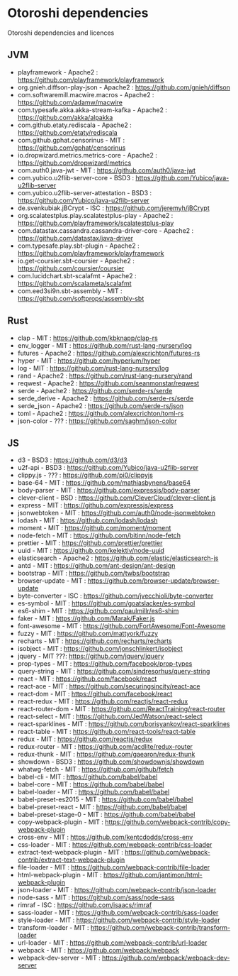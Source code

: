 # Otoroshi dependencies

Otoroshi dependencies and licences

## JVM

* playframework - Apache2 : https://github.com/playframework/playframework
* org.gnieh.diffson-play-json - Apache2 : https://github.com/gnieh/diffson     
* com.softwaremill.macwire.macros - Apache2 : https://github.com/adamw/macwire                  
* com.typesafe.akka.akka-stream-kafka - Apache2 : https://github.com/akka/alpakka
* com.github.etaty.rediscala - Apache2 : https://github.com/etaty/rediscala              
* com.github.gphat.censorinus - MIT : https://github.com/gphat/censorinus            
* io.dropwizard.metrics.metrics-core - Apache2 : https://github.com/dropwizard/metrics           
* com.auth0.java-jwt - MIT : https://github.com/auth0/java-jwt                
* com.yubico.u2flib-server-core - BSD3 : https://github.com/Yubico/java-u2flib-server
* com.yubico.u2flib-server-attestation - BSD3 : https://github.com/Yubico/java-u2flib-server
* de.svenkubiak.jBCrypt - ISC : https://github.com/jeremyh/jBCrypt         
* org.scalatestplus.play.scalatestplus-play - Apache2 : https://github.com/playframework/scalatestplus-play
* com.datastax.cassandra.cassandra-driver-core - Apache2 : https://github.com/datastax/java-driver
* com.typesafe.play.sbt-plugin - Apache2 : https://github.com/playframework/playframework
* io.get-coursier.sbt-coursier - Apache2 : https://github.com/coursier/coursier
* com.lucidchart.sbt-scalafmt - Apache2 : https://github.com/scalameta/scalafmt
* com.eed3si9n.sbt-assembly - MIT : https://github.com/softprops/assembly-sbt

## Rust

* clap - MIT : https://github.com/kbknapp/clap-rs
* env_logger - MIT : https://github.com/rust-lang-nursery/log
* futures - Apache2 : https://github.com/alexcrichton/futures-rs
* hyper - MIT : https://github.com/hyperium/hyper
* log - MIT : https://github.com/rust-lang-nursery/log
* rand - Apache2 : https://github.com/rust-lang-nursery/rand
* reqwest - Apache2 : https://github.com/seanmonstar/reqwest
* serde - Apache2 : https://github.com/serde-rs/serde
* serde_derive - Apache2 : https://github.com/serde-rs/serde
* serde_json - Apache2 : https://github.com/serde-rs/json
* toml - Apache2 : https://github.com/alexcrichton/toml-rs
* json-color - ??? : https://github.com/saghm/json-color

## JS

* d3 - BSD3 : https://github.com/d3/d3 
* u2f-api - BSD3 : https://github.com/Yubico/java-u2flib-server 
* clippy.js - ??? : https://github.com/pi0/clippyjs 
* base-64 - MIT : https://github.com/mathiasbynens/base64 
* body-parser - MIT : https://github.com/expressjs/body-parser 
* clever-client - BSD : https://github.com/CleverCloud/clever-client.js 
* express - MIT : https://github.com/expressjs/express 
* jsonwebtoken - MIT : https://github.com/auth0/node-jsonwebtoken 
* lodash - MIT : https://github.com/lodash/lodash
* moment - MIT : https://github.com/moment/moment
* node-fetch - MIT : https://github.com/bitinn/node-fetch 
* prettier - MIT : https://github.com/prettier/prettier 
* uuid - MIT : https://github.com/kelektiv/node-uuid 
* elasticsearch - Apache2 : https://github.com/elastic/elasticsearch-js 
* antd - MIT : https://github.com/ant-design/ant-design 
* bootstrap - MIT : https://github.com/twbs/bootstrap 
* browser-update - MIT : https://github.com/browser-update/browser-update 
* byte-converter - ISC : https://github.com/jvecchioli/byte-converter 
* es-symbol - MIT : https://github.com/goatslacker/es-symbol 
* es6-shim - MIT : https://github.com/paulmillr/es6-shim 
* faker - MIT : https://github.com/Marak/Faker.js 
* font-awesome - MIT : https://github.com/FortAwesome/Font-Awesome 
* fuzzy - MIT : https://github.com/mattyork/fuzzy 
* recharts - MIT : https://github.com/recharts/recharts
* isobject - MIT : https://github.com/jonschlinkert/isobject 
* jquery - MIT ???: https://github.com/jquery/jquery 
* prop-types - MIT : https://github.com/facebook/prop-types 
* query-string - MIT : https://github.com/sindresorhus/query-string 
* react - MIT : https://github.com/facebook/react 
* react-ace - MIT : https://github.com/securingsincity/react-ace 
* react-dom - MIT : https://github.com/facebook/react 
* react-redux - MIT : https://github.com/reactjs/react-redux 
* react-router-dom - MIT : https://github.com/ReactTraining/react-router 
* react-select - MIT : https://github.com/JedWatson/react-select 
* react-sparklines - MIT : https://github.com/borisyankov/react-sparklines 
* react-table - MIT : https://github.com/react-tools/react-table 
* redux - MIT : https://github.com/reactjs/redux 
* redux-router - MIT : https://github.com/acdlite/redux-router 
* redux-thunk - MIT : https://github.com/gaearon/redux-thunk 
* showdown - BSD3 : https://github.com/showdownjs/showdown 
* whatwg-fetch - MIT : https://github.com/github/fetch 
* babel-cli - MIT : https://github.com/babel/babel 
* babel-core - MIT : https://github.com/babel/babel 
* babel-loader - MIT : https://github.com/babel/babel 
* babel-preset-es2015 - MIT : https://github.com/babel/babel 
* babel-preset-react - MIT : https://github.com/babel/babel 
* babel-preset-stage-0 - MIT : https://github.com/babel/babel 
* copy-webpack-plugin - MIT : https://github.com/webpack-contrib/copy-webpack-plugin 
* cross-env - MIT : https://github.com/kentcdodds/cross-env 
* css-loader - MIT : https://github.com/webpack-contrib/css-loader
* extract-text-webpack-plugin - MIT : https://github.com/webpack-contrib/extract-text-webpack-plugin 
* file-loader - MIT : https://github.com/webpack-contrib/file-loader 
* html-webpack-plugin - MIT : https://github.com/jantimon/html-webpack-plugin 
* json-loader - MIT : https://github.com/webpack-contrib/json-loader 
* node-sass - MIT : https://github.com/sass/node-sass 
* rimraf - ISC : https://github.com/isaacs/rimraf
* sass-loader - MIT : https://github.com/webpack-contrib/sass-loader 
* style-loader - MIT : https://github.com/webpack-contrib/style-loader 
* transform-loader - MIT : https://github.com/webpack-contrib/transform-loader 
* url-loader - MIT : https://github.com/webpack-contrib/url-loader 
* webpack - MIT : https://github.com/webpack/webpack 
* webpack-dev-server - MIT : https://github.com/webpack/webpack-dev-server 